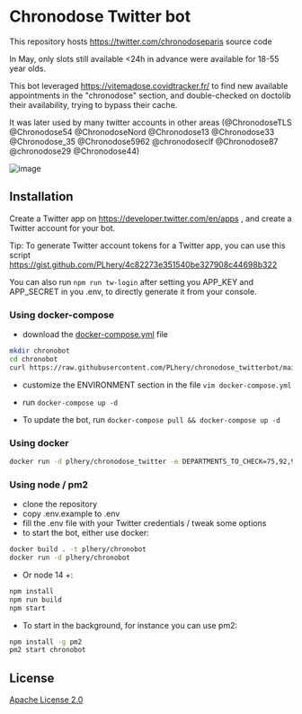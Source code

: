 # Chronodose Twitter bot

This repository hosts https://twitter.com/chronodoseparis source code

In May, only slots still available <24h in advance were available for 18-55 year olds.

This bot leveraged https://vitemadose.covidtracker.fr/ to find new available appointments in the "chronodose" section, and double-checked on doctolib their availability, trying to bypass their cache.

It was later used by many twitter accounts in other areas (@ChronodoseTLS @Chronodose54 @ChronodoseNord @Chronodose13 @Chronodose33 @Chronodose_35 @Chronodose5962 @chronodoseclf @Chronodose87 @chronodose29 @Chronodose44)


![image](https://user-images.githubusercontent.com/4018426/124389781-012ab980-dce9-11eb-86ea-63aa8744da84.png)


## Installation

Create a Twitter app on https://developer.twitter.com/en/apps , and create a Twitter account for your bot.

Tip: To generate Twitter account tokens for a Twitter app, you can use this script https://gist.github.com/PLhery/4c82273e351540be327908c44698b322

You can also run `npm run tw-login` after setting you APP_KEY and APP_SECRET in you .env, to directly generate it from your console.

### Using docker-compose

- download the [docker-compose.yml](docker-compose.yml) file

```bash
mkdir chronobot
cd chronobot
curl https://raw.githubusercontent.com/PLhery/chronodose_twitterbot/main/docker-compose.yml -o docker-compose.yml
```

- customize the ENVIRONMENT section in the file `vim docker-compose.yml`

- run `docker-compose up -d`
- To update the bot, run `docker-compose pull && docker-compose up -d`

### Using docker

```bash
docker run -d plhery/chronodose_twitter -e DEPARTMENTS_TO_CHECK=75,92,93,94 -e APP_KEY=XXXX -e APP_SECRET=XXXX -e ACCESS_TOKEN=XXXX -e ACCESS_SECRET=XXXX
```

### Using node / pm2

- clone the repository
- copy .env.example to .env
- fill the .env file with your Twitter credentials / tweak some options
- to start the bot, either use docker:

```bash
docker build . -t plhery/chronobot
docker run -d plhery/chronobot
```

- Or node 14 +:

```bash
npm install
npm run build
npm start
```

- To start in the background, for instance you can use pm2:

```bash
npm install -g pm2
pm2 start chronobot
```

## License

[Apache License 2.0](https://choosealicense.com/licenses/apache-2.0/)
